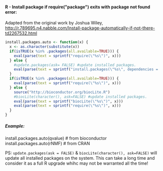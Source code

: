 #### R - Install package if require("package") exits with package not found error:

Adapted from the original work by Joshua Wiley, 
http://r.789695.n4.nabble.com/Install-package-automatically-if-not-there-td2267532.html

```r
install.packages.auto <- function(x) { 
  x <- as.character(substitute(x)) 
  if(isTRUE(x %in% .packages(all.available=TRUE))) { 
    eval(parse(text = sprintf("require(\"%s\")", x)))
  } else { 
    #update.packages(ask= FALSE) #update installed packages.
    eval(parse(text = sprintf("install.packages(\"%s\", dependencies = TRUE)", x)))
  }
  if(isTRUE(x %in% .packages(all.available=TRUE))) { 
    eval(parse(text = sprintf("require(\"%s\")", x)))
  } else {
    source("http://bioconductor.org/biocLite.R")
    #biocLite(character(), ask=FALSE) #update installed packages.
    eval(parse(text = sprintf("biocLite(\"%s\")", x)))
    eval(parse(text = sprintf("require(\"%s\")", x)))
  }
}
```

##### Example:
  
  install.packages.auto(qvalue) # from bioconductor
  install.packages.auto(rNMF) # from CRAN

PS: `update.packages(ask = FALSE)` & `biocLite(character(), ask=FALSE)` will update all installed packages on the system. This can take a long time and consider it as a full R upgrade whihc may not be warranted all the time! 
